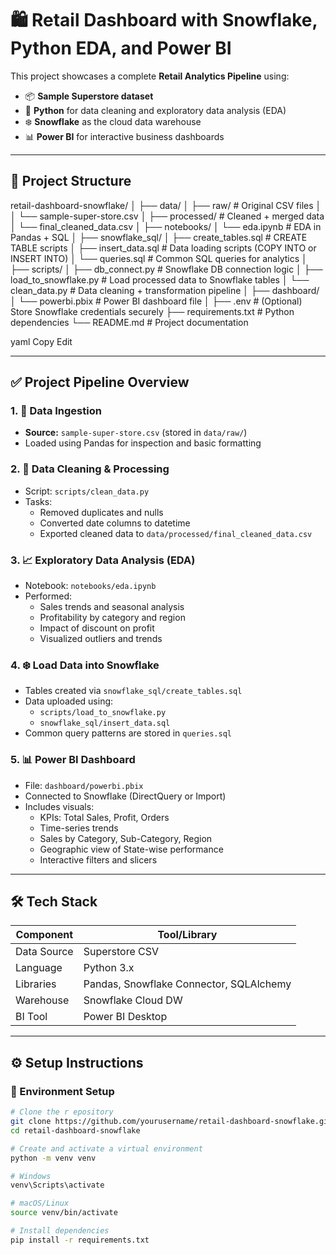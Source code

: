 # 🛍️ Retail Dashboard with Snowflake, Python EDA, and Power BI

This project showcases a complete **Retail Analytics Pipeline** using:

- 📦 **Sample Superstore dataset**
- 🐍 **Python** for data cleaning and exploratory data analysis (EDA)
- ❄️ **Snowflake** as the cloud data warehouse
- 📊 **Power BI** for interactive business dashboards

---

## 📁 Project Structure

retail-dashboard-snowflake/
│
├── data/
│ ├── raw/ # Original CSV files
│ │ └── sample-super-store.csv
│ ├── processed/ # Cleaned + merged data
│ └── final_cleaned_data.csv
│
├── notebooks/
│ └── eda.ipynb # EDA in Pandas + SQL
│
├── snowflake_sql/
│ ├── create_tables.sql # CREATE TABLE scripts
│ ├── insert_data.sql # Data loading scripts (COPY INTO or INSERT INTO)
│ └── queries.sql # Common SQL queries for analytics
│
├── scripts/
│ ├── db_connect.py # Snowflake DB connection logic
│ ├── load_to_snowflake.py # Load processed data to Snowflake tables
│ └── clean_data.py # Data cleaning + transformation pipeline
│
├── dashboard/
│ └── powerbi.pbix # Power BI dashboard file
│
├── .env # (Optional) Store Snowflake credentials securely
├── requirements.txt # Python dependencies
└── README.md # Project documentation

yaml
Copy
Edit

---

## ✅ Project Pipeline Overview

### 1. 📂 Data Ingestion
- **Source:** `sample-super-store.csv` (stored in `data/raw/`)
- Loaded using Pandas for inspection and basic formatting

### 2. 🧹 Data Cleaning & Processing
- Script: `scripts/clean_data.py`
- Tasks:
  - Removed duplicates and nulls
  - Converted date columns to datetime
  - Exported cleaned data to `data/processed/final_cleaned_data.csv`

### 3. 📈 Exploratory Data Analysis (EDA)
- Notebook: `notebooks/eda.ipynb`
- Performed:
  - Sales trends and seasonal analysis
  - Profitability by category and region
  - Impact of discount on profit
  - Visualized outliers and trends

### 4. ❄️ Load Data into Snowflake
- Tables created via `snowflake_sql/create_tables.sql`
- Data uploaded using:
  - `scripts/load_to_snowflake.py`
  - `snowflake_sql/insert_data.sql`
- Common query patterns are stored in `queries.sql`

### 5. 📊 Power BI Dashboard
- File: `dashboard/powerbi.pbix`
- Connected to Snowflake (DirectQuery or Import)
- Includes visuals:
  - KPIs: Total Sales, Profit, Orders
  - Time-series trends
  - Sales by Category, Sub-Category, Region
  - Geographic view of State-wise performance
  - Interactive filters and slicers

---

## 🛠️ Tech Stack

| Component    | Tool/Library       |
|--------------|--------------------|
| Data Source  | Superstore CSV     |
| Language     | Python 3.x         |
| Libraries    | Pandas, Snowflake Connector, SQLAlchemy |
| Warehouse    | Snowflake Cloud DW |
| BI Tool      | Power BI Desktop   |

---

## ⚙️ Setup Instructions

### 🔧 Environment Setup

```bash
# Clone the r epository
git clone https://github.com/yourusername/retail-dashboard-snowflake.git
cd retail-dashboard-snowflake

# Create and activate a virtual environment
python -m venv venv

# Windows
venv\Scripts\activate

# macOS/Linux
source venv/bin/activate

# Install dependencies
pip install -r requirements.txt 
